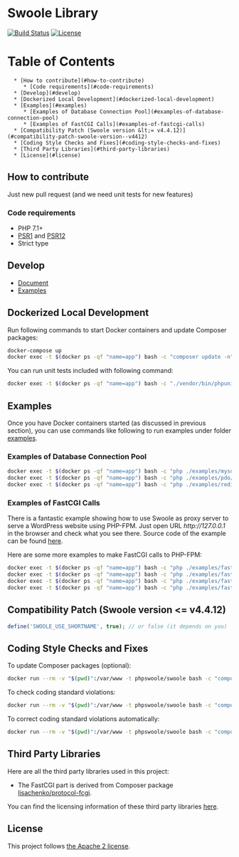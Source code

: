 # Swoole Library

[![Build Status](https://api.travis-ci.org/swoole/library.svg)](https://travis-ci.org/swoole/library)
[![License](https://img.shields.io/badge/license-apache2-blue.svg)](LICENSE)

Table of Contents
=================

      * [How to contribute](#how-to-contribute)
         * [Code requirements](#code-requirements)
      * [Develop](#develop)
      * [Dockerized Local Development](#dockerized-local-development)
      * [Examples](#examples)
         * [Examples of Database Connection Pool](#examples-of-database-connection-pool)
         * [Examples of FastCGI Calls](#examples-of-fastcgi-calls)
      * [Compatibility Patch (Swoole version &lt;= v4.4.12)](#compatibility-patch-swoole-version--v4412)
      * [Coding Style Checks and Fixes](#coding-style-checks-and-fixes)
      * [Third Party Libraries](#third-party-libraries)
      * [License](#license)

## How to contribute

Just new pull request (and we need unit tests for new features)

### Code requirements

+ PHP 7.1+
+ [PSR1](https://www.php-fig.org/psr/psr-1/) and [PSR12](https://www.php-fig.org/psr/psr-12/)
+ Strict type

## Develop

+ [Document](https://wiki.swoole.com/wiki/page/p-library.html)
+ [Examples](https://github.com/swoole/library/tree/master/examples)

## Dockerized Local Development

Run following commands to start Docker containers and update Composer packages:

```bash
docker-compose up
docker exec -t $(docker ps -qf "name=app") bash -c "composer update -n"
```

You can run unit tests included with following command:

```bash
docker exec -t $(docker ps -qf "name=app") bash -c "./vendor/bin/phpunit"
```

## Examples

Once you have Docker containers started (as discussed in previous section), you can use commands like following to run
examples under folder [examples](https://github.com/swoole/library/tree/master/examples).

### Examples of Database Connection Pool

```bash
docker exec -t $(docker ps -qf "name=app") bash -c "php ./examples/mysqli/base.php"
docker exec -t $(docker ps -qf "name=app") bash -c "php ./examples/pdo/base.php"
docker exec -t $(docker ps -qf "name=app") bash -c "php ./examples/redis/base.php"
```

### Examples of FastCGI Calls

There is a fantastic example showing how to use Swoole as proxy server to serve a WordPress website using PHP-FPM. Just
open URL _http://<span></span>127.0.0.1_ in the browser and check what you see there. Source code of the example can be
found [here](https://github.com/swoole/library/blob/master/examples/fastcgi/proxy/wordpress.php).

Here are some more examples to make FastCGI calls to PHP-FPM:

```bash
docker exec -t $(docker ps -qf "name=app") bash -c "php ./examples/fastcgi/greeter/call.php"
docker exec -t $(docker ps -qf "name=app") bash -c "php ./examples/fastcgi/greeter/client.php"
docker exec -t $(docker ps -qf "name=app") bash -c "php ./examples/fastcgi/proxy/base.php"
docker exec -t $(docker ps -qf "name=app") bash -c "php ./examples/fastcgi/var/client.php"
```

## Compatibility Patch (Swoole version <= v4.4.12)

```php
define('SWOOLE_USE_SHORTNAME', true); // or false (it depends on you)
```

## Coding Style Checks and Fixes

To update Composer packages (optional):

```bash
docker run --rm -v "$(pwd)":/var/www -t phpswoole/swoole bash -c "composer update -n"
```

To check coding standard violations:

```bash
docker run --rm -v "$(pwd)":/var/www -t phpswoole/swoole bash -c "composer cs-check"
```

To correct coding standard violations automatically:

```bash
docker run --rm -v "$(pwd)":/var/www -t phpswoole/swoole bash -c "composer cs-fix"
```

## Third Party Libraries

Here are all the third party libraries used in this project:

* The FastCGI part is derived from Composer package [lisachenko/protocol-fcgi](https://github.com/lisachenko/protocol-fcgi).

You can find the licensing information of these third party libraries [here](https://github.com/swoole/library/blob/master/THIRD-PARTY-NOTICES).

## License

This project follows [the Apache 2 license](https://github.com/swoole/library/blob/master/LICENSE).
